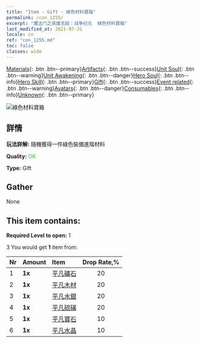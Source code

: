 ```yaml
---
title: "Item - Gift - 綠色材料寶箱"
permalink: /con_1255/
excerpt: "魔法门之英雄无敌：战争纪元  綠色材料寶箱"
last_modified_at: 2021-07-21
locale: cn
ref: "con_1255.md"
toc: false
classes: wide
---
```

 [Materials](/ItemsCN/){: .btn .btn--primary}[Artifacts](/ItemsCN/Artifacts/){: .btn .btn--success}[Unit Soul](/ItemsCN/UnitSoul/){: .btn .btn--warning}[Unit Awakening](/ItemsCN/UnitAwakening/){: .btn .btn--danger}[Hero Soul](/ItemsCN/HeroSoul/){: .btn .btn--info}[Hero Skill](/ItemsCN/HeroSkill/){: .btn .btn--primary}[Gift](/ItemsCN/Gift/){: .btn .btn--success}[Event related](/ItemsCN/Events/){: .btn .btn--warning}[Avatars](/ItemsCN/Avatars/){: .btn .btn--danger}[Consumables](/ItemsCN/Consumables/){: .btn .btn--info}[Unknown](/ItemsCN/Unknown/){: .btn .btn--primary}

 ![綠色材料寶箱](/images/t/i_304002.png)

## 詳情
 **玩法詳解:** 隨機獲得一件綠色裝備進階材料

 **Quality:** <span style="color: #32CD32">OK</span>

 **Type:** Gift

## Gather

  None

## This item contains:

 **Required Level to open:** 1

 3 You would get **1** item  from:

  | Nr | Amount |     Item    | Drop Rate,% |
  |:---|:-------|:------------|:---------:|
  | 1 |  **1x** | [平凡礦石](/cn/Items/mat_6/) | 20 | 
  | 2 |  **1x** | [平凡木材](/cn/Items/mat_7/) | 20 | 
  | 3 |  **1x** | [平凡水銀](/cn/Items/mat_8/) | 20 | 
  | 4 |  **1x** | [平凡硫磺](/cn/Items/mat_9/) | 20 | 
  | 5 |  **1x** | [平凡寶石](/cn/Items/mat_10/) | 10 | 
  | 6 |  **1x** | [平凡水晶](/cn/Items/mat_11/) | 10 | 
